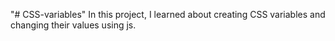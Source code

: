 "# CSS-variables" 
In this project, I learned about creating CSS variables and changing their values using js.